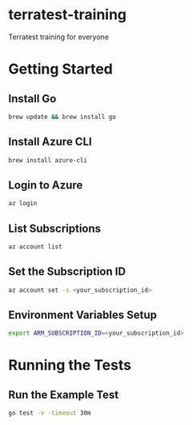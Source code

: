 # terratest-training
Terratest training for everyone

# Getting Started
## Install Go
```bash
brew update && brew install go
```
## Install Azure CLI
```bash
brew install azure-cli
```
## Login to Azure
```bash
az login
```
## List Subscriptions
```bash
az account list
```
## Set the Subscription ID
```bash
az account set -s <your_subscription_id>
```
## Environment Variables Setup
```bash
export ARM_SUBSCRIPTION_ID=<your_subscription_id>
```

# Running the Tests
## Run the Example Test
```bash
go test -v -timeout 30m
```
